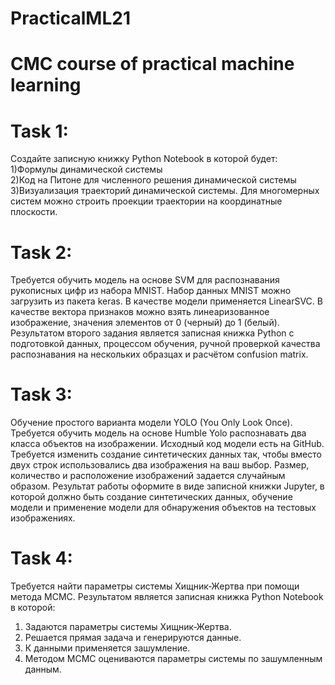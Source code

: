 # PracticalML21
# CMC course of practical machine learning
# Task 1:
Создайте записную книжку Python Notebook в которой будет: 
1)Формулы динамической системы  
2)Код на Питоне для численного решения динамической системы  
3)Визуализация траекторий динамической системы. Для многомерных систем можно строить проекции траектории на координатные плоскости.   

# Task 2:
Требуется обучить модель на основе SVM для распознавания рукописных цифр из набора MNIST. Набор данных MNIST можно загрузить из пакета keras. 
В качестве модели применяется LinearSVC. В качестве вектора признаков можно взять линеаризованное изображение, значения элементов от 0 (черный) до 1 (белый). 
Результатом второго задания является записная книжка Python с подготовкой данных, процессом обучения, ручной проверкой качества распознавания на нескольких образцах и     расчётом confusion matrix.   

# Task 3:
Обучение простого варианта модели YOLO (You Only Look Once). 
Требуется обучить модель на основе Humble Yolo распознавать два класса объектов на изображении. 
Исходный код модели есть на GitHub. Требуется изменить создание синтетических данных так, чтобы вместо  
двух строк использовались два изображения на ваш выбор. Размер, количество и расположение изображений задается случайным образом. 
Результат работы оформите в виде записной книжки Jupyter, в которой должно быть создание синтетических данных, обучение модели и применение модели для обнаружения объектов на тестовых изображениях. 

# Task 4:
Требуется найти параметры системы Хищник-Жертва при помощи метода MCMC. 
Результатом является записная книжка Python Notebook в которой: 
1) Задаются параметры системы Хищник-Жертва.  
2) Решается прямая задача и генерируются данные.  
3) К данными применяется зашумление.  
4) Методом MCMC оцениваются параметры системы по зашумленным данным.  


 

 

 
